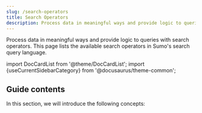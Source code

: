 ```yaml
---
slug: /search-operators
title: Search Operators
description: Process data in meaningful ways and provide logic to queries with search operators. This page lists the available search operators in Sumo's search query language.
---
```


Process data in meaningful ways and provide logic to queries with search operators. This page lists the available search operators in Sumo's search query language.

import DocCardList from '@theme/DocCardList';
import {useCurrentSidebarCategory} from '@docusaurus/theme-common';

## Guide contents

In this section, we will introduce the following concepts:

<DocCardList items={useCurrentSidebarCategory().items}/>
